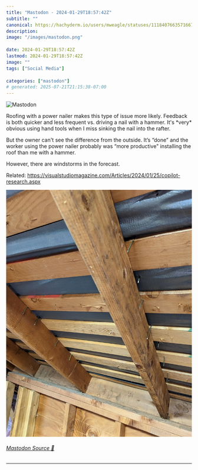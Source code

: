```yaml
---
title: "Mastodon - 2024-01-29T18:57:42Z"
subtitle: ""
canonical: https://hachyderm.io/users/mweagle/statuses/111840766357166706
description:
image: "/images/mastodon.png"

date: 2024-01-29T18:57:42Z
lastmod: 2024-01-29T18:57:42Z
image: ""
tags: ["Social Media"]

categories: ["mastodon"]
# generated: 2025-07-21T21:15:38-07:00
---
```

![Mastodon](/images/mastodon.png)

<p>Roofing with a power nailer makes this type of issue more likely. Feedback is both quicker and less frequent vs. driving a nail with a hammer. It&#39;s *very* obvious using hand tools when I miss sinking the nail into the rafter.</p><p>But the owner can&#39;t see the difference from the outside. It’s “done” and the worker using the power nailer probably was “more productive&quot; installing the roof than me with a hammer. </p><p>However, there are windstorms in the forecast. </p><p>Related: <a href="https://visualstudiomagazine.com/Articles/2024/01/25/copilot-research.aspx" target="_blank" rel="nofollow noopener noreferrer" translate="no"><span class="invisible">https://</span><span class="ellipsis">visualstudiomagazine.com/Artic</span><span class="invisible">les/2024/01/25/copilot-research.aspx</span></a></p>

![](815e04fe8ddd7cfc.webp)

###### [Mastodon Source 🐘](https://hachyderm.io/@mweagle/111840766357166706)

___
